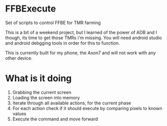 # FFBExecute
Set of scripts to control FFBE for TMR farming

This is a bit of a weekend project, but I learned of the power of ADB and I though, its time to get those TMRs i'm missing.
You will need android studio and android debgging tools in order for this to function.

This is currently built for my phone, the Axon7 and will not work with any other device.

# What is it doing

1. Grabbing the current screen
2. Loading the screen into memory
3. Iterate through all available actions, for the current phase
4. For each action check if it should execute by comparing pixels to known values
5. Execute the command and move forward
